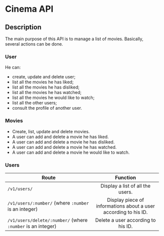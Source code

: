 # Cinema API

## Description

The main purpose of this API is to manage a list of movies.
Basically, several actions can be done.

### User

He can:

* create, update and delete user;
* list all the movies he has liked;
* list all the movies he has disliked;
* list all the movies he has watched;
* list all the movies he would like to watch;
* list all the other users;
* consult the profile of another user.

### Movies

* Create, list, update and delete movies.
* A user can add and delete a movie he has liked.
* A user can add and delete a movie he has disliked.
* A user can add and delete a movie he has watched.
* A user can add and delete a movie he would like to watch.

### Users

| Route                                                       | Function         
| -------------                                               |:--------------------------------:                               |
| `/v1/users/`                                                | Display a list of all the users.                                |
| `/v1/users/:number/` (where `:number` is an integer)        | Display piece of informations about a user according to his ID. |
| `/v1/users/delete/:number/` (where `:number` is an integer) | Delete a user according to his ID.                              |